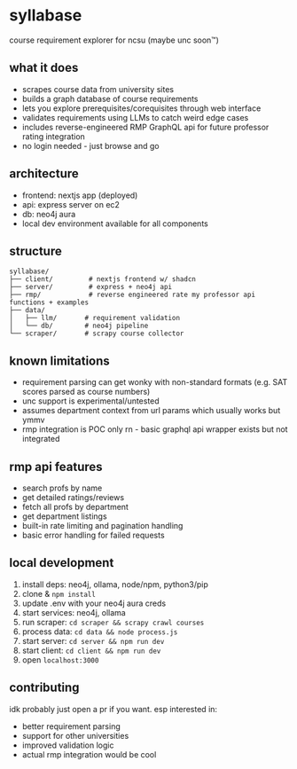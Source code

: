 # syllabase
course requirement explorer for ncsu (maybe unc soon™)

## what it does
- scrapes course data from university sites
- builds a graph database of course requirements
- lets you explore prerequisites/corequisites through web interface
- validates requirements using LLMs to catch weird edge cases
- includes reverse-engineered RMP GraphQL api for future professor rating integration
- no login needed - just browse and go

## architecture
- frontend: nextjs app (deployed)
- api: express server on ec2
- db: neo4j aura
- local dev environment available for all components

## structure
```
syllabase/
├── client/         # nextjs frontend w/ shadcn
├── server/         # express + neo4j api
├── rmp/            # reverse engineered rate my professor api functions + examples
├── data/
│   ├── llm/       # requirement validation
│   └── db/        # neo4j pipeline
└── scraper/       # scrapy course collector
```
## known limitations
- requirement parsing can get wonky with non-standard formats (e.g. SAT scores parsed as course numbers)
- unc support is experimental/untested
- assumes department context from url params which usually works but ymmv
- rmp integration is POC only rn - basic graphql api wrapper exists but not integrated

## rmp api features
- search profs by name
- get detailed ratings/reviews 
- fetch all profs by department
- get department listings
- built-in rate limiting and pagination handling
- basic error handling for failed requests

## local development
1. install deps: neo4j, ollama, node/npm, python3/pip
2. clone & `npm install`
3. update .env with your neo4j aura creds
4. start services: neo4j, ollama
5. run scraper: `cd scraper && scrapy crawl courses`
6. process data: `cd data && node process.js`
7. start server: `cd server && npm run dev`
8. start client: `cd client && npm run dev`
9. open `localhost:3000`

## contributing
idk probably just open a pr if you want. esp interested in:
- better requirement parsing
- support for other universities
- improved validation logic
- actual rmp integration would be cool
